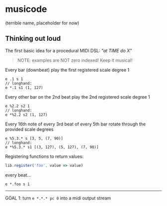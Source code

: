 # musicode

(terrible name, placeholder for now)

## Thinking out loud

The first basic idea for a procedural MIDI DSL: _"at TIME do X"_

> NOTE: examples are NOT zero indexed! Keep it musical!

Every bar (downbeat) play the first registered scale degree 1

```
e .1 s 1
// longhand:
e *.1 s1 (1, 127)
```

Every other bar on the 2nd beat play the 2nd registered scale degree 1

```
e %2.2 s2 1
// longhand:
e *%2.2 s2 (1, 127)
```

Every 16th note of every 3rd beat of every 5th bar rotate through the provided
scale degrees

```
e %5.3.* s [3, 5, (7, 90)]
// longhand:
e *%5.3.* s1 [(3, 127), (5, 127), (7, 90)]
```

Registering functions to return values:

```js
lib.register('foo', value => value)
```

every beat...

```
e *.foo s 1
```

---

GOAL 1: turn `e *.*.* pc 0` into a midi output stream
